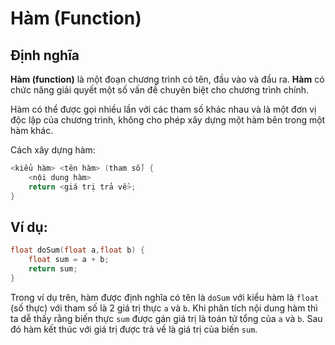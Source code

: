 # Hàm (Function)

## Định nghĩa

**Hàm (function)** là một đoạn chương trình có tên, đầu vào và đầu ra. **Hàm** có chức năng giải quyết một số vấn đề chuyên biệt cho chương trình chính.

Hàm có thể được gọi nhiều lần với các tham số khác nhau và là một đơn vị độc lập của chương trình, không cho phép xây dựng một hàm bên trong một hàm khác.

Cách xây dựng hàm:

```cpp
<kiểu hàm> <tên hàm> (tham số) {
    <nội dung hàm> 
    return <giá trị trả về>;
}
```

## Ví dụ:

```cpp
float doSum(float a,float b) {
    float sum = a + b;
    return sum;
}
```

Trong ví dụ trên, hàm được định nghĩa có tên là `doSum` với kiểu hàm là `float` (số thực) với tham số là 2 giá trị thực `a` và `b`. Khi phân tích nội dung hàm thì ta dễ thấy rằng biến thực `sum` được gán giá trị là toán tử tổng của `a` và `b`. Sau đó hàm kết thúc với giá trị được trả về là giá trị của biến `sum`.

